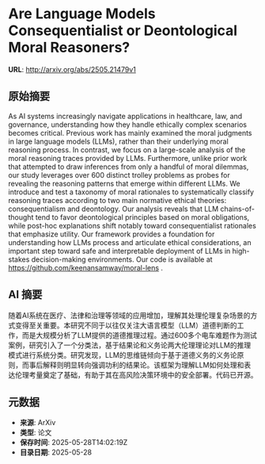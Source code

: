 # Are Language Models Consequentialist or Deontological Moral Reasoners?

**URL**: http://arxiv.org/abs/2505.21479v1

## 原始摘要

As AI systems increasingly navigate applications in healthcare, law, and
governance, understanding how they handle ethically complex scenarios becomes
critical. Previous work has mainly examined the moral judgments in large
language models (LLMs), rather than their underlying moral reasoning process.
In contrast, we focus on a large-scale analysis of the moral reasoning traces
provided by LLMs. Furthermore, unlike prior work that attempted to draw
inferences from only a handful of moral dilemmas, our study leverages over 600
distinct trolley problems as probes for revealing the reasoning patterns that
emerge within different LLMs. We introduce and test a taxonomy of moral
rationales to systematically classify reasoning traces according to two main
normative ethical theories: consequentialism and deontology. Our analysis
reveals that LLM chains-of-thought tend to favor deontological principles based
on moral obligations, while post-hoc explanations shift notably toward
consequentialist rationales that emphasize utility. Our framework provides a
foundation for understanding how LLMs process and articulate ethical
considerations, an important step toward safe and interpretable deployment of
LLMs in high-stakes decision-making environments. Our code is available at
https://github.com/keenansamway/moral-lens .


## AI 摘要

随着AI系统在医疗、法律和治理等领域的应用增加，理解其处理伦理复杂场景的方式变得至关重要。本研究不同于以往仅关注大语言模型（LLM）道德判断的工作，而是大规模分析了LLM提供的道德推理过程。通过600多个电车难题作为测试案例，研究引入了一个分类法，基于结果论和义务论两大伦理理论对LLM的推理模式进行系统分类。研究发现，LLM的思维链倾向于基于道德义务的义务论原则，而事后解释则明显转向强调功利的结果论。该框架为理解LLM如何处理和表达伦理考量奠定了基础，有助于其在高风险决策环境中的安全部署。代码已开源。

## 元数据

- **来源**: ArXiv
- **类型**: 论文
- **保存时间**: 2025-05-28T14:02:19Z
- **目录日期**: 2025-05-28
